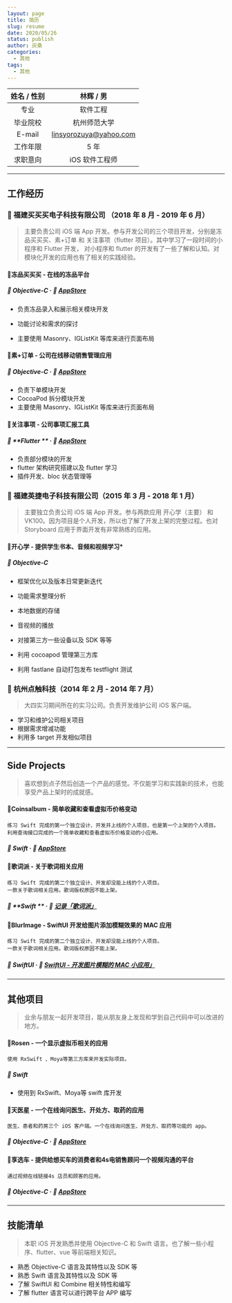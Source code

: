 ```yaml
---
layout: page
title: 简历
slug: resume
date: 2020/05/26
status: publish
author: 灰桑
categories: 
  - 其他
tags: 
  - 其他
---
```




| 姓名 / 性别 |       林辉 / 男        |
| :---------: | :--------------------: |
|    专业     |        软件工程        |
|  毕业院校   |      杭州师范大学      |
|   E-mail    | linsyorozuya@yahoo.com |
|  工作年限   |          5 年          |
|  求职意向   |     iOS 软件工程师     |

------

工作经历
----

### 🏢 福建买买买电子科技有限公司 （2018 年 8 月 - 2019 年 6 月）

> 主要负责公司 iOS 端 App 开发。参与开发公司的三个项目开发，分别是冻品买买买、素+订单 和 关注事项（flutter 项目）。其中学习了一段时间的小程序和 Flutter 开发， 对小程序和 flutter 的开发有了一些了解和认知。对模块化开发的应用也有了相关的实践经验。

#### 📱冻品买买买 - 在线的冻品平台

#####  🔖 **Objective-C**  ·  📌 [**AppStore**](https://apps.apple.com/cn/app/id1385360807 )

* 负责冻品录入和展示相关模块开发

* 功能讨论和需求的探讨

* 主要使用 Masonry、IGListKit 等库来进行页面布局

  

#### 📱素+订单 - 公司在线移动销售管理应用

##### 🔖 **Objective-C**   ·  📌 [**AppStore**](https://apps.apple.com/cn/app/id1469013207)

*   负责下单模块开发
*   CocoaPod 拆分模块开发
*   主要使用 Masonry、IGListKit 等库来进行页面布局



#### 📱关注事项 - 公司事项汇报工具

##### 🔖 **Flutter ** ·  📌 [**AppStore**  ](https://itunes.apple.com/cn/app/关注事项/id1448446851?l=en&mt=8)

*    负责部分模块的开发
*   flutter 架构研究搭建以及 flutter 学习
*   插件开发、bloc 状态管理等



### 🏢 福建英捷电子科技有限公司（2015 年 3 月 - 2018 年 1 月）

> 主要独立负责公司 iOS 端 App 开发。参与两款应用 开心学（主要） 和 VK100。因为项目是个人开发，所以也了解了开发上架的完整过程。也对 Storyboard 应用于界面开发有非常熟练的应用。

#### 📱开心学 - 提供学生书本、音频和视频学习*

##### 🔖 **Objective-C**

* 框架优化以及版本日常更新迭代

* 功能需求整理分析

* 本地数据的存储

* 音视频的播放

* 对接第三方一些设备以及 SDK 等等

* 利用 cocoapod 管理第三方库

* 利用 fastlane 自动打包发布 testflight 测试

  

### 🏢 杭州点触科技（2014 年 2 月 - 2014 年 7 月）

> 大四实习期间所在的实习公司。负责开发维护公司 iOS 客户端。

* 学习和维护公司相关项目
* 根据需求增减功能
* 利用多 target 开发相似项目

------

## Side Projects

> 喜欢想到点子然后创造一个产品的感觉。不仅能学习和实践新的技术，也能享受产品上架时的成就感。

#### 📱Coinsalbum - 简单收藏和查看虚拟币价格变动

```
练习 Swift 完成的第一个独立设计、开发并上线的个人项目，也是第一个上架的个人项目。
利用查询接口完成的一个简单收藏和查看虚拟币价格变动的小应用。
```

##### 🔖 **Swift**  ·  📌 [**AppStore**](https://itunes.apple.com/cn/app/coinsalbum/id1437463750?l=en&mt=8) 



#### 📱歌词派 - 关于歌词相关应用

```
练习 Swift 完成的第二个独立设计、开发却没能上线的个人项目。
一款关于歌词相关应用。歌词版权原因不能上架。
```

#####  🔖 **Swift ** · 📌 [**记录「歌词派」**](https://code.linsyorozuya.com/archives/记录「歌词派」/)   



#### 📱BlurImage - SwiftUI 开发给图片添加模糊效果的 MAC 应用

```
练习 Swift 完成的第二个独立设计、开发却没能上线的个人项目。
一款关于歌词相关应用。歌词版权原因不能上架。
```

##### 🔖 **SwiftUI**  ·  📌 [**SwiftUI - 开发图片模糊的 MAC 小应用」**](https://code.linsyorozuya.com/archives/SwiftUI%20-%20开发图片模糊的%20MAC%20小应用/) 

------

## 其他项目

> 业余与朋友一起开发项目，能从朋友身上发现和学到自己代码中可以改进的地方。

#### 📱Rosen - 一个显示虚拟币相关的应用

```
使用 RxSwift 、Moya等第三方库来开发实际项目。
```

##### 🔖 **Swift**

* 使用到 RxSwift、Moya等 swift 库开发

  

#### 📱天医星 - 一个在线询问医生、开处方、取药的应用

```
医生、患者和药房三个 iOS 客户端。一个在线询问医生、开处方、取药等功能的 app。
```

##### 🔖 **Objective-C**  ·  📌 [**AppStore**](https://itunes.apple.com/cn/app/id1055257513?mt=8&at=1l3vntR&ct=qm)   



#### 📱享选车 - 提供给想买车的消费者和4s电销售顾问一个视频沟通的平台

```
通过视频在线链接4s 店员和顾客的应用。
```

##### 🔖 **Objective-C**  ·  📌 [**AppStore** ](https://geo.itunes.apple.com/us/app/享好车/id1323700255?mt=8&uo=4&at=1001lxLB)

------

技能清单
----

> 本职 iOS 开发熟悉并使用 Objective-C 和 Swift 语言。也了解一些小程序、flutter、vue 等前端相关知识。

*   熟悉 Objective-C 语言及其特性以及 SDK 等
*   熟悉 Swift 语言及其特性以及 SDK 等
*   了解 SwiftUI 和 Combine 相关特性和编写
*   了解 flutter 语言可以进行跨平台 APP 编写

